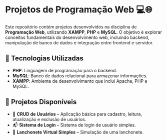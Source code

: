 # Projetos de Programação Web 💻🌐

Este repositório contém projetos desenvolvidos na disciplina de **Programação Web**, utilizando **XAMPP**, **PHP** e **MySQL**. O objetivo é explorar conceitos fundamentais do desenvolvimento web, incluindo backend, manipulação de banco de dados e integração entre frontend e servidor.

## 📌 Tecnologias Utilizadas
- **PHP**: Linguagem de programação para o backend.
- **MySQL**: Banco de dados relacional para armazenar informações.
- **XAMPP**: Ambiente de desenvolvimento que inclui Apache, PHP e MySQL.

## 📂 Projetos Disponíveis
- 📑 **CRUD de Usuários** – Aplicação básica para cadastro, leitura, atualização e exclusão de usuários.
- 📬 **Sistema de Login** – Sistema de login de usuário simples.
- 🛒 **Lanchonete Virtual Simples** – Simulação de uma lanchonete.
